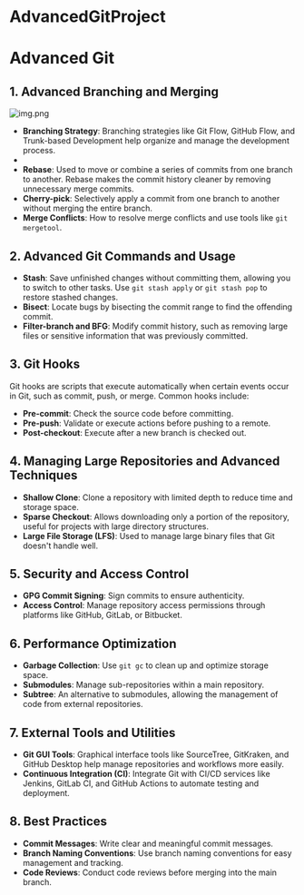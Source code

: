 # AdvancedGitProject
# Advanced Git

## 1. Advanced Branching and Merging
![img.png](img.png)

- **Branching Strategy**: Branching strategies like Git Flow, GitHub Flow, and Trunk-based Development help organize and manage the development process.
-
- **Rebase**: Used to move or combine a series of commits from one branch to another. Rebase makes the commit history cleaner by removing unnecessary merge commits.
- **Cherry-pick**: Selectively apply a commit from one branch to another without merging the entire branch.
- **Merge Conflicts**: How to resolve merge conflicts and use tools like `git mergetool`.

## 2. Advanced Git Commands and Usage
- **Stash**: Save unfinished changes without committing them, allowing you to switch to other tasks. Use `git stash apply` or `git stash pop` to restore stashed changes.
- **Bisect**: Locate bugs by bisecting the commit range to find the offending commit.
- **Filter-branch and BFG**: Modify commit history, such as removing large files or sensitive information that was previously committed.

## 3. Git Hooks
Git hooks are scripts that execute automatically when certain events occur in Git, such as commit, push, or merge. Common hooks include:
- **Pre-commit**: Check the source code before committing.
- **Pre-push**: Validate or execute actions before pushing to a remote.
- **Post-checkout**: Execute after a new branch is checked out.

## 4. Managing Large Repositories and Advanced Techniques
- **Shallow Clone**: Clone a repository with limited depth to reduce time and storage space.
- **Sparse Checkout**: Allows downloading only a portion of the repository, useful for projects with large directory structures.
- **Large File Storage (LFS)**: Used to manage large binary files that Git doesn't handle well.

## 5. Security and Access Control
- **GPG Commit Signing**: Sign commits to ensure authenticity.
- **Access Control**: Manage repository access permissions through platforms like GitHub, GitLab, or Bitbucket.

## 6. Performance Optimization
- **Garbage Collection**: Use `git gc` to clean up and optimize storage space.
- **Submodules**: Manage sub-repositories within a main repository.
- **Subtree**: An alternative to submodules, allowing the management of code from external repositories.

## 7. External Tools and Utilities
- **Git GUI Tools**: Graphical interface tools like SourceTree, GitKraken, and GitHub Desktop help manage repositories and workflows more easily.
- **Continuous Integration (CI)**: Integrate Git with CI/CD services like Jenkins, GitLab CI, and GitHub Actions to automate testing and deployment.

## 8. Best Practices
- **Commit Messages**: Write clear and meaningful commit messages.
- **Branch Naming Conventions**: Use branch naming conventions for easy management and tracking.
- **Code Reviews**: Conduct code reviews before merging into the main branch.
